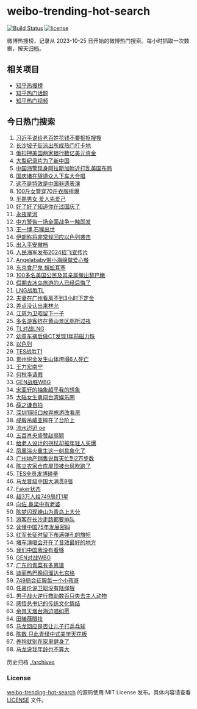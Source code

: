 # weibo-trending-hot-search

[![Build Status](https://github.com/justjavac/weibo-trending-hot-search/workflows/ci/badge.svg?branch=master)](https://github.com/justjavac/weibo-trending-hot-search/actions)
[![license](https://img.shields.io/github/license/justjavac/weibo-trending-hot-search)](https://github.com/justjavac/weibo-trending-hot-search/blob/master/LICENSE)

微博热搜榜，记录从 2023-10-25 日开始的微博热门搜索。每小时抓取一次数据，按天[归档](./archives)。

## 相关项目

- [知乎热搜榜](https://github.com/justjavac/zhihu-trending-top-search)
- [知乎热门话题](https://github.com/justjavac/zhihu-trending-hot-questions)
- [知乎热门视频](https://github.com/justjavac/zhihu-trending-hot-video)

## 今日热门搜索

<!-- BEGIN -->
<!-- 最后更新时间 Fri Oct 04 2024 02:31:03 GMT+0800 (China Standard Time) -->

1. [习近平说给老百姓花钱不要抠抠搜搜](https://s.weibo.com//weibo?q=%23%E4%B9%A0%E8%BF%91%E5%B9%B3%E8%AF%B4%E7%BB%99%E8%80%81%E7%99%BE%E5%A7%93%E8%8A%B1%E9%92%B1%E4%B8%8D%E8%A6%81%E6%8A%A0%E6%8A%A0%E6%90%9C%E6%90%9C%23&Refer=new_time)
1. [长沙坡子街派出所成热门打卡地](https://s.weibo.com//weibo?q=%23%E9%95%BF%E6%B2%99%E5%9D%A1%E5%AD%90%E8%A1%97%E6%B4%BE%E5%87%BA%E6%89%80%E6%88%90%E7%83%AD%E9%97%A8%E6%89%93%E5%8D%A1%E5%9C%B0%23&t=31&band_rank=30&Refer=top)
1. [俄扣押美国两家银行数亿美元资金](https://s.weibo.com//weibo?q=%23%E4%BF%84%E6%89%A3%E6%8A%BC%E7%BE%8E%E5%9B%BD%E4%B8%A4%E5%AE%B6%E9%93%B6%E8%A1%8C%E6%95%B0%E4%BA%BF%E7%BE%8E%E5%85%83%E8%B5%84%E9%87%91%23&t=31&band_rank=4&Refer=top)
1. [大型纪录片为了新中国](https://s.weibo.com//weibo?q=%23%E5%A4%A7%E5%9E%8B%E7%BA%AA%E5%BD%95%E7%89%87%E4%B8%BA%E4%BA%86%E6%96%B0%E4%B8%AD%E5%9B%BD%23&t=31&band_rank=3&Refer=top)
1. [中国海警现身阿拉斯加附近打乱美国布局](https://s.weibo.com//weibo?q=%23%E4%B8%AD%E5%9B%BD%E6%B5%B7%E8%AD%A6%E7%8E%B0%E8%BA%AB%E9%98%BF%E6%8B%89%E6%96%AF%E5%8A%A0%E9%99%84%E8%BF%91%E6%89%93%E4%B9%B1%E7%BE%8E%E5%9B%BD%E5%B8%83%E5%B1%80%23&t=31&band_rank=1&Refer=top)
1. [国庆堵在隧道众人下车大合唱](https://s.weibo.com//weibo?q=%23%E5%9B%BD%E5%BA%86%E5%A0%B5%E5%9C%A8%E9%9A%A7%E9%81%93%E4%BC%97%E4%BA%BA%E4%B8%8B%E8%BD%A6%E5%A4%A7%E5%90%88%E5%94%B1%23&t=31&band_rank=10&Refer=top)
1. [这不是特效是中国非遗表演](https://s.weibo.com//weibo?q=%23%E8%BF%99%E4%B8%8D%E6%98%AF%E7%89%B9%E6%95%88%E6%98%AF%E4%B8%AD%E5%9B%BD%E9%9D%9E%E9%81%97%E8%A1%A8%E6%BC%94%23&t=31&band_rank=2&Refer=top)
1. [100斤女警穿70斤衣服排爆](https://s.weibo.com//weibo?q=%23100%E6%96%A4%E5%A5%B3%E8%AD%A6%E7%A9%BF70%E6%96%A4%E8%A1%A3%E6%9C%8D%E6%8E%92%E7%88%86%23&t=31&band_rank=7&Refer=top)
1. [半熟男女 爱人先爱己](https://s.weibo.com//weibo?q=%E5%8D%8A%E7%86%9F%E7%94%B7%E5%A5%B3%20%E7%88%B1%E4%BA%BA%E5%85%88%E7%88%B1%E5%B7%B1&t=31&band_rank=9&Refer=top)
1. [好了好了知道你在过国庆了](https://s.weibo.com//weibo?q=%23%E5%A5%BD%E4%BA%86%E5%A5%BD%E4%BA%86%E7%9F%A5%E9%81%93%E4%BD%A0%E5%9C%A8%E8%BF%87%E5%9B%BD%E5%BA%86%E4%BA%86%23&t=31&band_rank=5&Refer=top)
1. [永夜星河](https://s.weibo.com//weibo?q=%E6%B0%B8%E5%A4%9C%E6%98%9F%E6%B2%B3&t=31&band_rank=8&Refer=top)
1. [中方警告一场全面战争一触即发](https://s.weibo.com//weibo?q=%23%E4%B8%AD%E6%96%B9%E8%AD%A6%E5%91%8A%E4%B8%80%E5%9C%BA%E5%85%A8%E9%9D%A2%E6%88%98%E4%BA%89%E4%B8%80%E8%A7%A6%E5%8D%B3%E5%8F%91%23&t=31&band_rank=11&Refer=top)
1. [王一博 石猴出世](https://s.weibo.com//weibo?q=%E7%8E%8B%E4%B8%80%E5%8D%9A%20%E7%9F%B3%E7%8C%B4%E5%87%BA%E4%B8%96&t=31&band_rank=19&Refer=top)
1. [伊朗称将非常规回应以色列袭击](https://s.weibo.com//weibo?q=%23%E4%BC%8A%E6%9C%97%E7%A7%B0%E5%B0%86%E9%9D%9E%E5%B8%B8%E8%A7%84%E5%9B%9E%E5%BA%94%E4%BB%A5%E8%89%B2%E5%88%97%E8%A2%AD%E5%87%BB%23&t=31&band_rank=49&Refer=top)
1. [出入平安撤档](https://s.weibo.com//weibo?q=%23%E5%87%BA%E5%85%A5%E5%B9%B3%E5%AE%89%E6%92%A4%E6%A1%A3%23&t=31&band_rank=13&Refer=top)
1. [人民海军发布2024招飞宣传片](https://s.weibo.com//weibo?q=%23%E4%BA%BA%E6%B0%91%E6%B5%B7%E5%86%9B%E5%8F%91%E5%B8%832024%E6%8B%9B%E9%A3%9E%E5%AE%A3%E4%BC%A0%E7%89%87%23&t=31&band_rank=15&Refer=top)
1. [Angelababy带小海绵做爱心餐](https://s.weibo.com//weibo?q=%23Angelababy%E5%B8%A6%E5%B0%8F%E6%B5%B7%E7%BB%B5%E5%81%9A%E7%88%B1%E5%BF%83%E9%A4%90%23&t=31&band_rank=16&Refer=top)
1. [东京食尸鬼 蜈蚣耳塞](https://s.weibo.com//weibo?q=%E4%B8%9C%E4%BA%AC%E9%A3%9F%E5%B0%B8%E9%AC%BC%20%E8%9C%88%E8%9A%A3%E8%80%B3%E5%A1%9E&t=31&band_rank=14&Refer=top)
1. [100多名美国公民及其亲属撤出黎巴嫩](https://s.weibo.com//weibo?q=%23100%E5%A4%9A%E5%90%8D%E7%BE%8E%E5%9B%BD%E5%85%AC%E6%B0%91%E5%8F%8A%E5%85%B6%E4%BA%B2%E5%B1%9E%E6%92%A4%E5%87%BA%E9%BB%8E%E5%B7%B4%E5%AB%A9%23&t=31&band_rank=18&Refer=top)
1. [假期去冰岛旅游的人已经后悔了](https://s.weibo.com//weibo?q=%23%E5%81%87%E6%9C%9F%E5%8E%BB%E5%86%B0%E5%B2%9B%E6%97%85%E6%B8%B8%E7%9A%84%E4%BA%BA%E5%B7%B2%E7%BB%8F%E5%90%8E%E6%82%94%E4%BA%86%23&t=31&band_rank=27&Refer=top)
1. [LNG战胜TL](https://s.weibo.com//weibo?q=%23LNG%E6%88%98%E8%83%9CTL%23&t=31&band_rank=20&Refer=top)
1. [夫妻在广州看房不到3小时下定金](https://s.weibo.com//weibo?q=%23%E5%A4%AB%E5%A6%BB%E5%9C%A8%E5%B9%BF%E5%B7%9E%E7%9C%8B%E6%88%BF%E4%B8%8D%E5%88%B03%E5%B0%8F%E6%97%B6%E4%B8%8B%E5%AE%9A%E9%87%91%23&t=31&band_rank=12&Refer=top)
1. [差点没认出来林允](https://s.weibo.com//weibo?q=%E5%B7%AE%E7%82%B9%E6%B2%A1%E8%AE%A4%E5%87%BA%E6%9D%A5%E6%9E%97%E5%85%81&t=31&band_rank=20&Refer=top)
1. [江慈为卫昭留下一子](https://s.weibo.com//weibo?q=%E6%B1%9F%E6%85%88%E4%B8%BA%E5%8D%AB%E6%98%AD%E7%95%99%E4%B8%8B%E4%B8%80%E5%AD%90&t=31&band_rank=17&Refer=top)
1. [多名游客挤在黄山景区厕所过夜](https://s.weibo.com//weibo?q=%23%E5%A4%9A%E5%90%8D%E6%B8%B8%E5%AE%A2%E6%8C%A4%E5%9C%A8%E9%BB%84%E5%B1%B1%E6%99%AF%E5%8C%BA%E5%8E%95%E6%89%80%E8%BF%87%E5%A4%9C%23&t=31&band_rank=21&Refer=top)
1. [TL对战LNG](https://s.weibo.com//weibo?q=TL%E5%AF%B9%E6%88%98LNG&t=31&band_rank=15&Refer=top)
1. [幼童车祸后做CT发现1年前磁力珠](https://s.weibo.com//weibo?q=%23%E5%B9%BC%E7%AB%A5%E8%BD%A6%E7%A5%B8%E5%90%8E%E5%81%9ACT%E5%8F%91%E7%8E%B01%E5%B9%B4%E5%89%8D%E7%A3%81%E5%8A%9B%E7%8F%A0%23&t=31&band_rank=24&Refer=top)
1. [以色列](https://s.weibo.com//weibo?q=%E4%BB%A5%E8%89%B2%E5%88%97&t=31&band_rank=26&Refer=top)
1. [TES战胜T1](https://s.weibo.com//weibo?q=%23TES%E6%88%98%E8%83%9CT1%23&t=31&band_rank=23&Refer=top)
1. [贵州织金发生山体垮塌6人死亡](https://s.weibo.com//weibo?q=%23%E8%B4%B5%E5%B7%9E%E7%BB%87%E9%87%91%E5%8F%91%E7%94%9F%E5%B1%B1%E4%BD%93%E5%9E%AE%E5%A1%8C6%E4%BA%BA%E6%AD%BB%E4%BA%A1%23&t=31&band_rank=22&Refer=top)
1. [王力宏南宁](https://s.weibo.com//weibo?q=%E7%8E%8B%E5%8A%9B%E5%AE%8F%E5%8D%97%E5%AE%81&t=31&band_rank=45&Refer=top)
1. [何秋亊请假](https://s.weibo.com//weibo?q=%E4%BD%95%E7%A7%8B%E4%BA%8A%E8%AF%B7%E5%81%87&t=31&band_rank=29&Refer=top)
1. [GEN战胜WBG](https://s.weibo.com//weibo?q=%23GEN%E6%88%98%E8%83%9CWBG%23&t=31&band_rank=18&Refer=top)
1. [宋亚轩的抽象超乎我的想象](https://s.weibo.com//weibo?q=%E5%AE%8B%E4%BA%9A%E8%BD%A9%E7%9A%84%E6%8A%BD%E8%B1%A1%E8%B6%85%E4%B9%8E%E6%88%91%E7%9A%84%E6%83%B3%E8%B1%A1&t=31&band_rank=31&Refer=top)
1. [大陆女生勇闯台湾娱乐圈](https://s.weibo.com//weibo?q=%23%E5%A4%A7%E9%99%86%E5%A5%B3%E7%94%9F%E5%8B%87%E9%97%AF%E5%8F%B0%E6%B9%BE%E5%A8%B1%E4%B9%90%E5%9C%88%23&t=31&band_rank=35&Refer=top)
1. [薛之谦自拍](https://s.weibo.com//weibo?q=%E8%96%9B%E4%B9%8B%E8%B0%A6%E8%87%AA%E6%8B%8D&t=31&band_rank=48&Refer=top)
1. [深圳1家6口放弃旅游改看房](https://s.weibo.com//weibo?q=%23%E6%B7%B1%E5%9C%B31%E5%AE%B66%E5%8F%A3%E6%94%BE%E5%BC%83%E6%97%85%E6%B8%B8%E6%94%B9%E7%9C%8B%E6%88%BF%23&t=31&band_rank=39&Refer=top)
1. [成毅吊威亚摔在了台阶上](https://s.weibo.com//weibo?q=%23%E6%88%90%E6%AF%85%E5%90%8A%E5%A8%81%E4%BA%9A%E6%91%94%E5%9C%A8%E4%BA%86%E5%8F%B0%E9%98%B6%E4%B8%8A%23&t=31&band_rank=33&Refer=top)
1. [流水迢迢 oe](https://s.weibo.com//weibo?q=%E6%B5%81%E6%B0%B4%E8%BF%A2%E8%BF%A2%20oe&t=31&band_rank=38&Refer=top)
1. [五百肖央盛赞赵丽颖](https://s.weibo.com//weibo?q=%23%E4%BA%94%E7%99%BE%E8%82%96%E5%A4%AE%E7%9B%9B%E8%B5%9E%E8%B5%B5%E4%B8%BD%E9%A2%96%23&t=31&band_rank=32&Refer=top)
1. [给老人设计的拐杖却被年轻人买爆](https://s.weibo.com//weibo?q=%23%E7%BB%99%E8%80%81%E4%BA%BA%E8%AE%BE%E8%AE%A1%E7%9A%84%E6%8B%90%E6%9D%96%E5%8D%B4%E8%A2%AB%E5%B9%B4%E8%BD%BB%E4%BA%BA%E4%B9%B0%E7%88%86%23&t=31&band_rank=25&Refer=top)
1. [凤凰浴火重生这一刻具象化了](https://s.weibo.com//weibo?q=%23%E5%87%A4%E5%87%B0%E6%B5%B4%E7%81%AB%E9%87%8D%E7%94%9F%E8%BF%99%E4%B8%80%E5%88%BB%E5%85%B7%E8%B1%A1%E5%8C%96%E4%BA%86%23&t=31&band_rank=6&Refer=top)
1. [广州地产销售说每天忙到2万步数](https://s.weibo.com//weibo?q=%23%E5%B9%BF%E5%B7%9E%E5%9C%B0%E4%BA%A7%E9%94%80%E5%94%AE%E8%AF%B4%E6%AF%8F%E5%A4%A9%E5%BF%99%E5%88%B02%E4%B8%87%E6%AD%A5%E6%95%B0%23&t=31&band_rank=30&Refer=top)
1. [陈立农家仓库屋顶被台风吹跑了](https://s.weibo.com//weibo?q=%E9%99%88%E7%AB%8B%E5%86%9C%E5%AE%B6%E4%BB%93%E5%BA%93%E5%B1%8B%E9%A1%B6%E8%A2%AB%E5%8F%B0%E9%A3%8E%E5%90%B9%E8%B7%91%E4%BA%86&t=31&band_rank=47&Refer=top)
1. [TES全员发博碰拳](https://s.weibo.com//weibo?q=%23TES%E5%85%A8%E5%91%98%E5%8F%91%E5%8D%9A%E7%A2%B0%E6%8B%B3%23&t=31&band_rank=34&Refer=top)
1. [马龙晋级中国大满贯8强](https://s.weibo.com//weibo?q=%E9%A9%AC%E9%BE%99%E6%99%8B%E7%BA%A7%E4%B8%AD%E5%9B%BD%E5%A4%A7%E6%BB%A1%E8%B4%AF8%E5%BC%BA&t=31&band_rank=50&Refer=top)
1. [Faker状态](https://s.weibo.com//weibo?q=Faker%E7%8A%B6%E6%80%81&t=31&band_rank=46&Refer=top)
1. [超3万人给749局打1星](https://s.weibo.com//weibo?q=%23%E8%B6%853%E4%B8%87%E4%BA%BA%E7%BB%99749%E5%B1%80%E6%89%931%E6%98%9F%23&t=31&band_rank=47&Refer=top)
1. [向佐 鼻梁中有老婆](https://s.weibo.com//weibo?q=%E5%90%91%E4%BD%90%20%E9%BC%BB%E6%A2%81%E4%B8%AD%E6%9C%89%E8%80%81%E5%A9%86&t=31&band_rank=48&Refer=top)
1. [陈梦闪现崂山为青岛上大分](https://s.weibo.com//weibo?q=%23%E9%99%88%E6%A2%A6%E9%97%AA%E7%8E%B0%E5%B4%82%E5%B1%B1%E4%B8%BA%E9%9D%92%E5%B2%9B%E4%B8%8A%E5%A4%A7%E5%88%86%23&t=31&band_rank=49&Refer=top)
1. [游客在长沙走路都要排队](https://s.weibo.com//weibo?q=%23%E6%B8%B8%E5%AE%A2%E5%9C%A8%E9%95%BF%E6%B2%99%E8%B5%B0%E8%B7%AF%E9%83%BD%E8%A6%81%E6%8E%92%E9%98%9F%23&t=31&band_rank=41&Refer=top)
1. [读懂中国75年发展密码](https://s.weibo.com//weibo?q=%23%E8%AF%BB%E6%87%82%E4%B8%AD%E5%9B%BD75%E5%B9%B4%E5%8F%91%E5%B1%95%E5%AF%86%E7%A0%81%23&t=31&band_rank=3&Refer=top)
1. [红军长征时留下布满弹孔的旗帜](https://s.weibo.com//weibo?q=%23%E7%BA%A2%E5%86%9B%E9%95%BF%E5%BE%81%E6%97%B6%E7%95%99%E4%B8%8B%E5%B8%83%E6%BB%A1%E5%BC%B9%E5%AD%94%E7%9A%84%E6%97%97%E5%B8%9C%23&t=31&band_rank=31&Refer=top)
1. [堵车演唱会开在了音效最好的地方](https://s.weibo.com//weibo?q=%23%E5%A0%B5%E8%BD%A6%E6%BC%94%E5%94%B1%E4%BC%9A%E5%BC%80%E5%9C%A8%E4%BA%86%E9%9F%B3%E6%95%88%E6%9C%80%E5%A5%BD%E7%9A%84%E5%9C%B0%E6%96%B9%23&t=31&band_rank=28&Refer=top)
1. [我们中国我没有看够](https://s.weibo.com//weibo?q=%23%E6%88%91%E4%BB%AC%E4%B8%AD%E5%9B%BD%E6%88%91%E6%B2%A1%E6%9C%89%E7%9C%8B%E5%A4%9F%23&t=31&band_rank=34&Refer=top)
1. [GEN对战WBG](https://s.weibo.com//weibo?q=%23GEN%E5%AF%B9%E6%88%98WBG%23&t=31&band_rank=37&Refer=top)
1. [广东的青菜有多离谱](https://s.weibo.com//weibo?q=%23%E5%B9%BF%E4%B8%9C%E7%9A%84%E9%9D%92%E8%8F%9C%E6%9C%89%E5%A4%9A%E7%A6%BB%E8%B0%B1%23&t=31&band_rank=42&Refer=top)
1. [迪丽热巴晚间溜达七宫格](https://s.weibo.com//weibo?q=%23%E8%BF%AA%E4%B8%BD%E7%83%AD%E5%B7%B4%E6%99%9A%E9%97%B4%E6%BA%9C%E8%BE%BE%E4%B8%83%E5%AE%AB%E6%A0%BC%23&t=31&band_rank=40&Refer=top)
1. [749局会征服每一个小孩哥](https://s.weibo.com//weibo?q=749%E5%B1%80%E4%BC%9A%E5%BE%81%E6%9C%8D%E6%AF%8F%E4%B8%80%E4%B8%AA%E5%B0%8F%E5%AD%A9%E5%93%A5&t=31&band_rank=44&Refer=top)
1. [任嘉伦说卫昭没有陆绎狠](https://s.weibo.com//weibo?q=%23%E4%BB%BB%E5%98%89%E4%BC%A6%E8%AF%B4%E5%8D%AB%E6%98%AD%E6%B2%A1%E6%9C%89%E9%99%86%E7%BB%8E%E7%8B%A0%23&t=31&band_rank=47&Refer=top)
1. [男子战火逆行救助数百只失去主人动物](https://s.weibo.com//weibo?q=%23%E7%94%B7%E5%AD%90%E6%88%98%E7%81%AB%E9%80%86%E8%A1%8C%E6%95%91%E5%8A%A9%E6%95%B0%E7%99%BE%E5%8F%AA%E5%A4%B1%E5%8E%BB%E4%B8%BB%E4%BA%BA%E5%8A%A8%E7%89%A9%23&t=31&band_rank=48&Refer=top)
1. [感悟总书记的传统文化情结](https://s.weibo.com//weibo?q=%23%E6%84%9F%E6%82%9F%E6%80%BB%E4%B9%A6%E8%AE%B0%E7%9A%84%E4%BC%A0%E7%BB%9F%E6%96%87%E5%8C%96%E6%83%85%E7%BB%93%23&Refer=new_time)
1. [余景天烟台海边唱如愿](https://s.weibo.com//weibo?q=%E4%BD%99%E6%99%AF%E5%A4%A9%E7%83%9F%E5%8F%B0%E6%B5%B7%E8%BE%B9%E5%94%B1%E5%A6%82%E6%84%BF&t=31&band_rank=36&Refer=top)
1. [田曦薇眼技](https://s.weibo.com//weibo?q=%E7%94%B0%E6%9B%A6%E8%96%87%E7%9C%BC%E6%8A%80&t=31&band_rank=38&Refer=top)
1. [马龙回应是否让儿子打乒乓球](https://s.weibo.com//weibo?q=%23%E9%A9%AC%E9%BE%99%E5%9B%9E%E5%BA%94%E6%98%AF%E5%90%A6%E8%AE%A9%E5%84%BF%E5%AD%90%E6%89%93%E4%B9%92%E4%B9%93%E7%90%83%23&t=31&band_rank=43&Refer=top)
1. [陈数 只此青绿中式美学天花板](https://s.weibo.com//weibo?q=%E9%99%88%E6%95%B0%20%E5%8F%AA%E6%AD%A4%E9%9D%92%E7%BB%BF%E4%B8%AD%E5%BC%8F%E7%BE%8E%E5%AD%A6%E5%A4%A9%E8%8A%B1%E6%9D%BF&t=31&band_rank=45&Refer=top)
1. [养狗就别在家里健身了](https://s.weibo.com//weibo?q=%E5%85%BB%E7%8B%97%E5%B0%B1%E5%88%AB%E5%9C%A8%E5%AE%B6%E9%87%8C%E5%81%A5%E8%BA%AB%E4%BA%86&t=31&band_rank=46&Refer=top)
1. [马龙说我年龄也不算大](https://s.weibo.com//weibo?q=%23%E9%A9%AC%E9%BE%99%E8%AF%B4%E6%88%91%E5%B9%B4%E9%BE%84%E4%B9%9F%E4%B8%8D%E7%AE%97%E5%A4%A7%23&t=31&band_rank=50&Refer=top)

<!-- END -->

历史归档 [./archives](./archives)

### License

[weibo-trending-hot-search](https://github.com/justjavac/weibo-trending-hot-search) 的源码使用 MIT License
发布。具体内容请查看 [LICENSE](./LICENSE) 文件。
